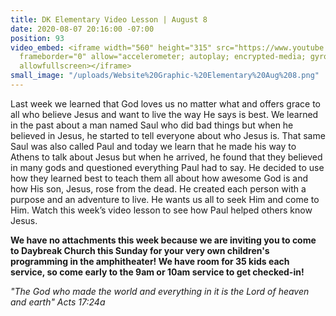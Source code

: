 ```yaml
---
title: DK Elementary Video Lesson | August 8
date: 2020-08-07 20:16:00 -07:00
position: 93
video_embed: <iframe width="560" height="315" src="https://www.youtube.com/embed/jlGtphdtuIc"
  frameborder="0" allow="accelerometer; autoplay; encrypted-media; gyroscope; picture-in-picture"
  allowfullscreen></iframe>
small_image: "/uploads/Website%20Graphic-%20Elementary%20Aug%208.png"
---
```


Last week we learned that God loves us no matter what and offers grace to all who believe Jesus and want to live the way He says is best. We learned in the past about a man named Saul who did bad things but when he believed in Jesus, he started to tell everyone about who Jesus is. That same Saul was also called Paul and today we learn that he made his way to Athens to talk about Jesus but when he arrived, he found that they believed in many gods and questioned everything Paul had to say. He decided to use how they learned best to teach them all about how awesome God is and how His son, Jesus, rose from the dead. He created each person with a purpose and an adventure to live. He wants us all to seek Him and come to Him. Watch this week’s video lesson to see how Paul helped others know Jesus.

**We have no attachments this week because we are inviting you to come to Daybreak Church this Sunday for your very own children's programming in the amphitheater! We have room for 35 kids each service, so come early to the 9am or 10am service to get checked-in!**

*"The God who made the world and everything in it is the Lord of heaven and earth" Acts 17:24a*